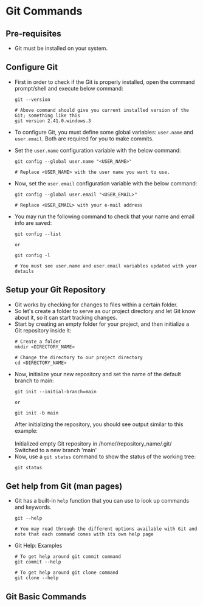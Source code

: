 # Git Commands

## Pre-requisites
   - Git must be installed on your system.

## Configure Git
   - First in order to check if the Git is properly installed, open the command prompt/shell and execute below command:
     ```
     git --version

     # Above command should give you current installed version of the Git; something like this
     git version 2.41.0.windows.3
     
     ```
          
   - To configure Git, you must define some global variables: `user.name` and `user.email`. Both are required for you to make commits.
   - Set the `user.name` configuration variable with the below command:
     ```
     git config --global user.name "<USER_NAME>"

     # Replace <USER_NAME> with the user name you want to use.

     ```
     
   - Now, set the `user.email` configuration variable with the below command:
     ```
     git config --global user.email "<USER_EMAIL>"
     
     # Replace <USER_EMAIL> with your e-mail address
     ```
   
   - You may run the following command to check that your name and email info are saved:
     ```
     git config --list

     or

     git config -l

     # You must see user.name and user.email variables updated with your details
     ```
## Setup your Git Repository
   - Git works by checking for changes to files within a certain folder.
   - So let's create a folder to serve as our project directory and let Git know about it, so it can start tracking changes.
   - Start by creating an empty folder for your project, and then initialize a Git repository inside it:
     ```
     # Create a folder
     mkdir <DIRECTORY_NAME>

     # Change the directory to our project directory
     cd <DIRECTORY_NAME>
     ```
   - Now, initialize your new repository and set the name of the default branch to main:
     ```
     git init --initial-branch=main

     or

     git init -b main
     ```
     After initializing the repository, you should see output similar to this example:</br></br>
     Initialized empty Git repository in /home/<user>/repository_name/.git/ </br>
     Switched to a new branch 'main'
   - Now, use a `git status` command to show the status of the working tree:
     ```
     git status
     ```
     
## Get help from Git (man pages)
   - Git has a built-in `help` function that you can use to look up commands and keywords.
     ```
     git --help

     # You may read through the different options available with Git and note that each command comes with its own help page 
     ```
   - Git Help: Examples
     ```
     # To get help around git commit command
     git commit --help

     # To get help around git clone command
     git clone --help
     ```
## Git Basic Commands
